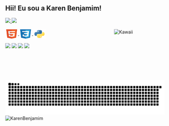 
<h2>Hii! Eu sou a Karen Benjamim!</h2>
 <div style="display: inline_block">
  <a href="https://github.com/KarenBenjamim">
  <img height="160em" src="https://github-readme-stats.vercel.app/api?username=KarenBenjamim&show_icons=true&theme=dracula&include_all_commits=true&count_private=true"/>
  <img height="160em" src="https://github-readme-stats.vercel.app/api/top-langs/?username=KarenBenjamim&layout=compact&langs_count=7&theme=dracula"/>
</div>
<div style="display: inline_block"><br>
  <img align="center" alt="Rafa-HTML" height="30" width="40" src="https://raw.githubusercontent.com/devicons/devicon/master/icons/html5/html5-original.svg">
  <img align="center" alt="Rafa-CSS" height="30" width="40" src="https://raw.githubusercontent.com/devicons/devicon/master/icons/css3/css3-original.svg">
  <img align="center" alt="Rafa-Python" height="30" width="40" src="https://raw.githubusercontent.com/devicons/devicon/master/icons/python/python-original.svg">
  <img align="right" alt="Kawaii" height="160" width="160" src="https://media.discordapp.net/attachments/871797282738159646/871805705626210355/Webp.net-gifmaker.gif?width=538&height=538">
</div>
  
<div style="display: inline_block"> 
 <p></p>
  <a href="https://discord.gg/DeepScarlett#0147" target="_blank"><img src="https://img.shields.io/badge/Discord-7289DA?style=for-the-badge&logo=discord&logoColor=white" target="_blank"></a> 
  <a href="https://www.instagram.com/mkarenbenjamim/" target="_blank"><img src="https://img.shields.io/badge/-Instagram-%23E4405F?style=for-the-badge&logo=instagram&logoColor=white" target="_blank"></a>
  <a href = "mailto:contato@rafaballerini.tech"><img src="https://img.shields.io/badge/-Gmail-%23333?style=for-the-badge&logo=gmail&logoColor=white" target="_blank"></a>
  <a href="https://www.linkedin.com/in/milainy-karen-b69265163/?originalSubdomain=br" target="_blank"><img src="https://img.shields.io/badge/-LinkedIn-%230077B5?style=for-the-badge&logo=linkedin&logoColor=white" target="_blank"></a> 
 
  ![Snake animation](https://github.com/KarenBenjamim/KarenBenjamim/blob/output/github-contribution-grid-snake.svg)
 <img src="https://komarev.com/ghpvc/?username=KarenBenjamim&color=green" alt="KarenBenjamim" /> 
 
</div>
